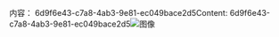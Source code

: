 <span data-ttu-id="fb7b9-101">内容： 6d9f6e43-c7a8-4ab3-9e81-ec049bace2d5</span><span class="sxs-lookup"><span data-stu-id="fb7b9-101">Content: 6d9f6e43-c7a8-4ab3-9e81-ec049bace2d5</span></span>![图像](c7ca0b78-a9cf-4670-8c5b-96b4f33a6b3c.png)
